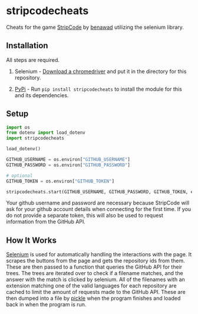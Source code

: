 # stripcodecheats
Cheats for the game [StripCode](https://stripcode.dev/) by [benawad](https://github.com/benawad) utilizing the selenium library.

## Installation
All steps are required.

  1. Selenium - [Download a chromedriver](https://chromedriver.chromium.org/) and put it in the directory for this repository.

  2. [PyPi](https://pypi.org/project/stripcodecheats/) - Run `pip install stripcodecheats` to install the module for this and its dependencies.

## Setup
```py
import os
from dotenv import load_dotenv
import stripcodecheats

load_dotenv()

GITHUB_USERNAME = os.environ["GITHUB_USERNAME"]
GITHUB_PASSWORD = os.environ["GITHUB_PASSWORD"]

# optional
GITHUB_TOKEN = os.environ["GITHUB_TOKEN"]

stripcodecheats.start(GITHUB_USERNAME, GITHUB_PASSWORD, GITHUB_TOKEN, executable_path="drivers/chromedriver.exe", iteration_count=10)
```

Your github username and password are necessary because StripCode will ask for your github account details when connecting for the first time. If you do not provide a separate token, this will also be used to request information from the GitHub API.

## How It Works
[Selenium](https://github.com/SeleniumHQ/selenium) is used for automatically handling the interactions with the page. It scrapes the buttons from the page and gets the repository ids from them. These are then passed to a function that queries the GitHub API for their trees. The trees are iterated over to check if a filename matches, and the answer with the match is clicked by selenium. All of the filenames with an extension matching one of the valid languages for each repository are cached to limit the amount of requests made to the GitHub API. These are then dumped into a file by [pickle](https://docs.python.org/3/library/pickle.html) when the program finishes and loaded back in when the program is run.